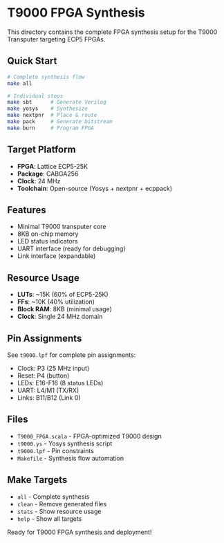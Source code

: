 # T9000 FPGA Synthesis

This directory contains the complete FPGA synthesis setup for the T9000 Transputer targeting ECP5 FPGAs.

## Quick Start

```bash
# Complete synthesis flow
make all

# Individual steps
make sbt      # Generate Verilog
make yosys    # Synthesize
make nextpnr  # Place & route
make pack     # Generate bitstream
make burn     # Program FPGA
```

## Target Platform

- **FPGA**: Lattice ECP5-25K
- **Package**: CABGA256
- **Clock**: 24 MHz
- **Toolchain**: Open-source (Yosys + nextpnr + ecppack)

## Features

- Minimal T9000 transputer core
- 8KB on-chip memory
- LED status indicators
- UART interface (ready for debugging)
- Link interface (expandable)

## Resource Usage

- **LUTs**: ~15K (60% of ECP5-25K)
- **FFs**: ~10K (40% utilization)
- **Block RAM**: 8KB (minimal usage)
- **Clock**: Single 24 MHz domain

## Pin Assignments

See `t9000.lpf` for complete pin assignments:
- Clock: P3 (25 MHz input)
- Reset: P4 (button)
- LEDs: E16-F16 (8 status LEDs)
- UART: L4/M1 (TX/RX)
- Links: B11/B12 (Link 0)

## Files

- `T9000_FPGA.scala` - FPGA-optimized T9000 design
- `t9000.ys` - Yosys synthesis script
- `t9000.lpf` - Pin constraints
- `Makefile` - Synthesis flow automation

## Make Targets

- `all` - Complete synthesis
- `clean` - Remove generated files
- `stats` - Show resource usage
- `help` - Show all targets

Ready for T9000 FPGA synthesis and deployment!